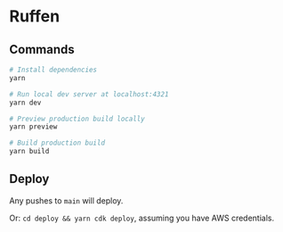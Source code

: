 # Ruffen

## Commands

```bash
# Install dependencies
yarn

# Run local dev server at localhost:4321
yarn dev

# Preview production build locally
yarn preview

# Build production build
yarn build
```

## Deploy

Any pushes to `main` will deploy.

Or: `cd deploy && yarn cdk deploy`, assuming you have AWS credentials.

